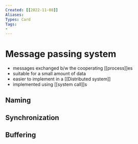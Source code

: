 ```yaml
---
Created: [[2022-11-08]]
Aliases: 
Types: Card
Tags: 
- 
---
```

# Message passing system
- messages exchanged b/w the cooperating [[process]]es
- suitable for a small amount of data
- easier to implement in a [[Distributed system]]
- implemented using [[system call]]s
## Naming
## Synchronization
## Buffering